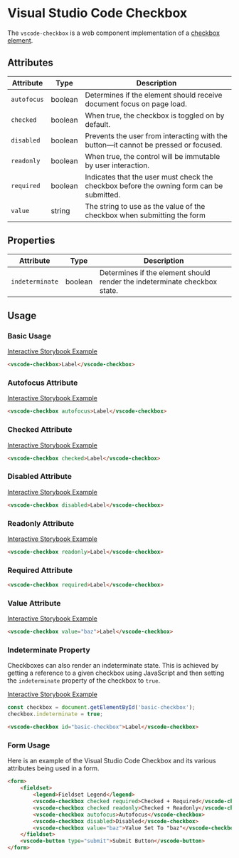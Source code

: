 # Visual Studio Code Checkbox

The `vscode-checkbox` is a web component implementation of a [checkbox element](https://developer.mozilla.org/en-US/docs/Web/HTML/Element/Input/checkbox).

## Attributes

| Attribute   | Type    | Description                                                                              |
| ----------- | ------- | ---------------------------------------------------------------------------------------- |
| `autofocus` | boolean | Determines if the element should receive document focus on page load.                    |
| `checked`   | boolean | When true, the checkbox is toggled on by default.                                        |
| `disabled`  | boolean | Prevents the user from interacting with the button––it cannot be pressed or focused.     |
| `readonly`  | boolean | When true, the control will be immutable by user interaction.                            |
| `required`  | boolean | Indicates that the user must check the checkbox before the owning form can be submitted. |
| `value`     | string  | The string to use as the value of the checkbox when submitting the form                  |

## Properties

| Attribute       | Type    | Description                                                               |
| --------------- | ------- | ------------------------------------------------------------------------- |
| `indeterminate` | boolean | Determines if the element should render the indeterminate checkbox state. |

## Usage

### Basic Usage

[Interactive Storybook Example](https://microsoft.github.io/vscode-webview-ui-toolkit/?path=/story/library-checkbox--default)

```html
<vscode-checkbox>Label</vscode-checkbox>
```

### Autofocus Attribute

[Interactive Storybook Example](https://microsoft.github.io/vscode-webview-ui-toolkit/?path=/story/library-checkbox--with-autofocus)

```html
<vscode-checkbox autofocus>Label</vscode-checkbox>
```

### Checked Attribute

[Interactive Storybook Example](https://microsoft.github.io/vscode-webview-ui-toolkit/?path=/story/library-checkbox--with-checked)

```html
<vscode-checkbox checked>Label</vscode-checkbox>
```

### Disabled Attribute

[Interactive Storybook Example](https://microsoft.github.io/vscode-webview-ui-toolkit/?path=/story/library-checkbox--with-disabled)

```html
<vscode-checkbox disabled>Label</vscode-checkbox>
```

### Readonly Attribute

[Interactive Storybook Example](https://microsoft.github.io/vscode-webview-ui-toolkit/?path=/story/library-checkbox--with-read-only)

```html
<vscode-checkbox readonly>Label</vscode-checkbox>
```

### Required Attribute

```html
<vscode-checkbox required>Label</vscode-checkbox>
```

### Value Attribute

[Interactive Storybook Example](https://microsoft.github.io/vscode-webview-ui-toolkit/?path=/story/library-checkbox--with-value)

```html
<vscode-checkbox value="baz">Label</vscode-checkbox>
```

### Indeterminate Property

Checkboxes can also render an indeterminate state. This is achieved by getting a reference to a given checkbox using JavaScript and then setting the `indeterminate` property of the checkbox to `true`.

[Interactive Storybook Example](https://microsoft.github.io/vscode-webview-ui-toolkit/?path=/story/library-checkbox--with-indeterminate)

```javascript
const checkbox = document.getElementById('basic-checkbox');
checkbox.indeterminate = true;
```

```html
<vscode-checkbox id="basic-checkbox">Label</vscode-checkbox>
```

### Form Usage

Here is an example of the Visual Studio Code Checkbox and its various attributes being used in a form.

```html
<form>
	<fieldset>
		<legend>Fieldset Legend</legend>
		<vscode-checkbox checked required>Checked + Required</vscode-checkbox>
		<vscode-checkbox checked readonly>Checked + Readonly</vscode-checkbox>
		<vscode-checkbox autofocus>Autofocus</vscode-checkbox>
		<vscode-checkbox disabled>Disabled</vscode-checkbox>
		<vscode-checkbox value="baz">Value Set To "baz"</vscode-checkbox>
	</fieldset>
	<vscode-button type="submit">Submit Button</vscode-button>
</form>
```
